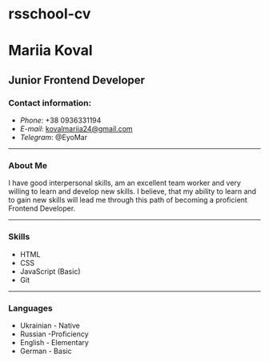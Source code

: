 # rsschool-cv

# Mariia Koval

## Junior Frontend Developer

### Contact information:

* _Phone_: +38 0936331194
* _E-mail_: kovalmariia24@gmail.com
* _Telegram_: @EyoMar
*********
### **About Me**

I have good interpersonal skills, am an excellent team worker and very willing to learn and develop new skills.
I believe, that my ability to learn and to gain new skills will lead me through this path of becoming a proficient Frontend Developer.
*********
### **Skills** 

* HTML
* CSS
* JavaScript (Basic)
* Git
*********
### **Languages**

* Ukrainian - Native
* Russian -Proficiency
* English - Elementary
* German - Basic

